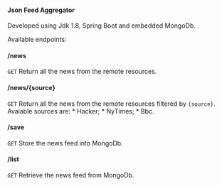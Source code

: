 #### Json Feed Aggregator ####

Developed using Jdk 1.8, Spring Boot and embedded MongoDb. 

Available endpoints:

#### /news ####
`GET` Return all the news from the remote resources.

#### /news/{source} ####

`GET` Return all the news from the remote resources filtered by `{source}`.
Avaiable sources are:
	* Hacker;
	* NyTimes;
	* Bbc.
	 
#### /save ####

`GET` Store the news feed into MongoDb.

#### /list ####

`GET` Retrieve the news feed from MongoDb.
